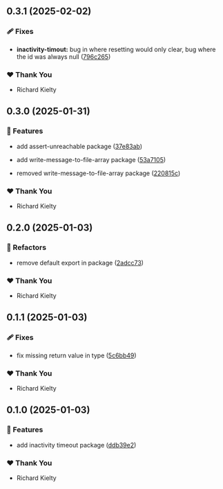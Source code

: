 ## 0.3.1 (2025-02-02)


### 🩹 Fixes

- **inactivity-timout:** bug in where resetting would only clear, bug where the id was always null ([796c265](https://github.com/tw050x/webframe/commit/796c265))


### ❤️  Thank You

- Richard Kielty

## 0.3.0 (2025-01-31)


### 🚀 Features

- add assert-unreachable package ([37e83ab](https://github.com/tw050x/webframe/commit/37e83ab))

- add write-message-to-file-array package ([53a7105](https://github.com/tw050x/webframe/commit/53a7105))

- removed write-message-to-file-array package ([220815c](https://github.com/tw050x/webframe/commit/220815c))


### ❤️  Thank You

- Richard Kielty

## 0.2.0 (2025-01-03)


### 💅 Refactors

- remove default export in package ([2adcc73](https://github.com/tw050x/webframe/commit/2adcc73))


### ❤️  Thank You

- Richard Kielty

## 0.1.1 (2025-01-03)


### 🩹 Fixes

- fix missing return value in type ([5c6bb49](https://github.com/tw050x/webframe/commit/5c6bb49))


### ❤️  Thank You

- Richard Kielty

## 0.1.0 (2025-01-03)


### 🚀 Features

- add inactivity timeout package ([ddb39e2](https://github.com/tw050x/webframe/commit/ddb39e2))


### ❤️  Thank You

- Richard Kielty